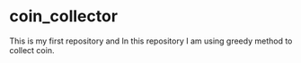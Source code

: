 # coin_collector
This is my first repository and In this repository I am using greedy method to collect coin.
